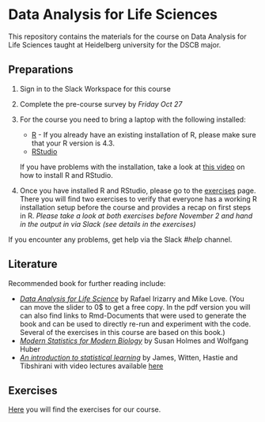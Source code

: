 # Data Analysis for Life Sciences 
This repository contains the materials for the course on Data Analysis for Life Sciences taught at Heidelberg university for the DSCB major.

## Preparations
1. Sign in to the Slack Workspace for this course
2. Complete the pre-course survey by *Friday Oct 27*
3. For the course you need to bring a laptop with the following installed:
	- [R](https://cran.r-project.org/) - If you already have an existing installation of R, please make sure that your R version is 4.3.
	- [RStudio](https://posit.co/products/open-source/rstudio/)
  
	If you have problems with the installation, take a look at [this video](https://www.youtube.com/watch?v=p8F_wreHTzw) on how to install R and RStudio.

4. Once you have installed R and RStudio, please go to the [exercises](exercises/) page. There you will find two exercises to verify that everyone has a working R installation setup before the course and provides a recap on first steps in R. *Please take a look at both exercises before November 2 and hand in the output in via Slack (see details in the exercises)*

If you encounter any problems, get help via the Slack *#help* channel.


## Literature
Recommended book for further reading include:
- [*Data Analysis for Life Science*](https://leanpub.com/dataanalysisforthelifesciences) by Rafael Irizarry and Mike Love. (You can move the slider to 0$ to get a free copy. In the pdf version you will can also find links to Rmd-Documents that were used to generate the book and can be used to directly re-run and experiment with the code. Several of the exercises in this course are based on this book.)
- [*Modern Statistics for Modern Biology*](https://www.huber.embl.de/msmb/) by Susan Holmes and Wolfgang Huber
- [*An introduction to statistical learning*](https://www.statlearning.com/) by James, Witten, Hastie and Tibshirani with video lectures available [here](https://www.youtube.com/playlist?list=PLOg0ngHtcqbPTlZzRHA2ocQZqB1D_qZ5V)

## Exercises
[Here](exercises/) you will find the exercises for our course.

